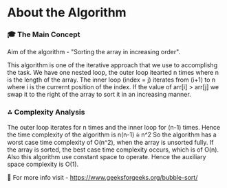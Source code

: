 # About the Algorithm
### 🎓 The Main Concept

Aim of the algorithm - "Sorting the array in increasing order".

This algorithm is one of the iterative approach that we use to accomplishg the task. We have one nested loop, the outer loop itearted n 
times where n is the length of the array. The inner loop (index = j) iterates from (i+1) to n where i is the currernt position of the index. 
If the value of arr[i] > arr[j] we swap it to the right of the array to sort it in an increasing manner.

### ⁂ Complexity Analysis

The outer loop iterates for n times and the inner loop for (n-1) times. Hence the time complexity of the algorithm is n(n-1) ⩭ n^2
So the algorithm has a worst case time complexity of O(n^2), when the array is unsorted fully.
If the array is sorted, the best case time complexity occurs, which is of O(n).
Also this algorithm use constant space to operate. Hence the auxiliary space complexity is O(1).

🧧 For more info visit - https://www.geeksforgeeks.org/bubble-sort/
